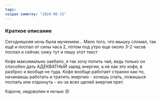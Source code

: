 ```yaml
---
tags: 
создал заметку: "2024-06-15"
---
```

### Краткое описание

Сегодняшняя ночь была мучением... Мало того, что мышку сломал, так ещё и поспал от силы часа 2, потом под утро еще около 3-2 часов поспал и сейчас сижу тут и пишу этот текст

Кофе максимально заебало, я так хочу попить чая, ведь только он способен дать АДЕКВАТНЫЙ заряд энергии, а не как это кофе, в разброс и вообще не туда. Кофе вообще работает странно как-то, начинаешь работать и тратить энергию - хочешь спать, ложишься поспать или отдохнуть - из-за всех щелей энергия прет.

Кароче, недоволен я ночью 😠
